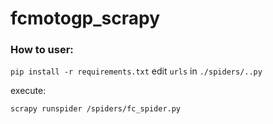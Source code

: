 # fcmotogp_scrapy

### How to user:
`pip install -r requirements.txt`
edit `urls` in `./spiders/..py`

execute: 

```shellscript
scrapy runspider /spiders/fc_spider.py
```
